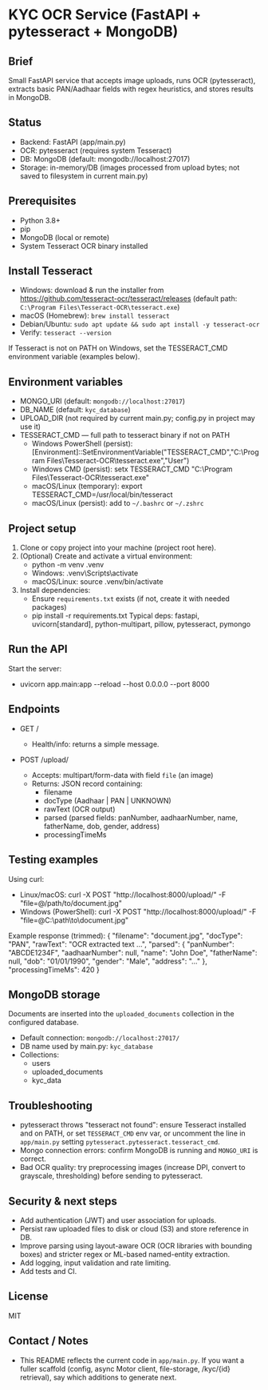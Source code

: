 # KYC OCR Service (FastAPI + pytesseract + MongoDB)

## Brief

Small FastAPI service that accepts image uploads, runs OCR (pytesseract), extracts basic PAN/Aadhaar fields with regex heuristics, and stores results in MongoDB.

## Status

- Backend: FastAPI (app/main.py)
- OCR: pytesseract (requires system Tesseract)
- DB: MongoDB (default: mongodb://localhost:27017)
- Storage: in-memory/DB (images processed from upload bytes; not saved to filesystem in current main.py)

## Prerequisites

- Python 3.8+
- pip
- MongoDB (local or remote)
- System Tesseract OCR binary installed

## Install Tesseract

- Windows: download & run the installer from https://github.com/tesseract-ocr/tesseract/releases (default path: `C:\Program Files\Tesseract-OCR\tesseract.exe`)
- macOS (Homebrew): `brew install tesseract`
- Debian/Ubuntu: `sudo apt update && sudo apt install -y tesseract-ocr`
- Verify: `tesseract --version`

If Tesseract is not on PATH on Windows, set the TESSERACT_CMD environment variable (examples below).

## Environment variables

- MONGO_URI (default: `mongodb://localhost:27017`)
- DB_NAME (default: `kyc_database`)
- UPLOAD_DIR (not required by current main.py; config.py in project may use it)
- TESSERACT_CMD — full path to tesseract binary if not on PATH
  - Windows PowerShell (persist):
    [Environment]::SetEnvironmentVariable("TESSERACT_CMD","C:\Program Files\Tesseract-OCR\tesseract.exe","User")
  - Windows CMD (persist):
    setx TESSERACT_CMD "C:\Program Files\Tesseract-OCR\tesseract.exe"
  - macOS/Linux (temporary):
    export TESSERACT_CMD=/usr/local/bin/tesseract
  - macOS/Linux (persist): add to `~/.bashrc` or `~/.zshrc`

## Project setup

1. Clone or copy project into your machine (project root here).
2. (Optional) Create and activate a virtual environment:
   - python -m venv .venv
   - Windows: .venv\Scripts\activate
   - macOS/Linux: source .venv/bin/activate
3. Install dependencies:
   - Ensure `requirements.txt` exists (if not, create it with needed packages)
   - pip install -r requirements.txt
     Typical deps: fastapi, uvicorn[standard], python-multipart, pillow, pytesseract, pymongo

## Run the API

Start the server:

- uvicorn app.main:app --reload --host 0.0.0.0 --port 8000

## Endpoints

- GET /

  - Health/info: returns a simple message.

- POST /upload/
  - Accepts: multipart/form-data with field `file` (an image)
  - Returns: JSON record containing:
    - filename
    - docType (Aadhaar | PAN | UNKNOWN)
    - rawText (OCR output)
    - parsed (parsed fields: panNumber, aadhaarNumber, name, fatherName, dob, gender, address)
    - processingTimeMs

## Testing examples

Using curl:

- Linux/macOS:
  curl -X POST "http://localhost:8000/upload/" -F "file=@/path/to/document.jpg"
- Windows (PowerShell):
  curl -X POST "http://localhost:8000/upload/" -F "file=@C:\path\to\document.jpg"

Example response (trimmed):
{
"filename": "document.jpg",
"docType": "PAN",
"rawText": "OCR extracted text ...",
"parsed": {
"panNumber": "ABCDE1234F",
"aadhaarNumber": null,
"name": "John Doe",
"fatherName": null,
"dob": "01/01/1990",
"gender": "Male",
"address": "..."
},
"processingTimeMs": 420
}

## MongoDB storage

Documents are inserted into the `uploaded_documents` collection in the configured database.

- Default connection: `mongodb://localhost:27017/`
- DB name used by main.py: `kyc_database`
- Collections:
  - users
  - uploaded_documents
  - kyc_data

## Troubleshooting

- pytesseract throws "tesseract not found": ensure Tesseract installed and on PATH, or set `TESSERACT_CMD` env var, or uncomment the line in `app/main.py` setting `pytesseract.pytesseract.tesseract_cmd`.
- Mongo connection errors: confirm MongoDB is running and `MONGO_URI` is correct.
- Bad OCR quality: try preprocessing images (increase DPI, convert to grayscale, thresholding) before sending to pytesseract.

## Security & next steps

- Add authentication (JWT) and user association for uploads.
- Persist raw uploaded files to disk or cloud (S3) and store reference in DB.
- Improve parsing using layout-aware OCR (OCR libraries with bounding boxes) and stricter regex or ML-based named-entity extraction.
- Add logging, input validation and rate limiting.
- Add tests and CI.

## License

MIT

## Contact / Notes

- This README reflects the current code in `app/main.py`. If you want a fuller scaffold (config, async Motor client, file-storage, /kyc/{id} retrieval), say which additions to generate next.
